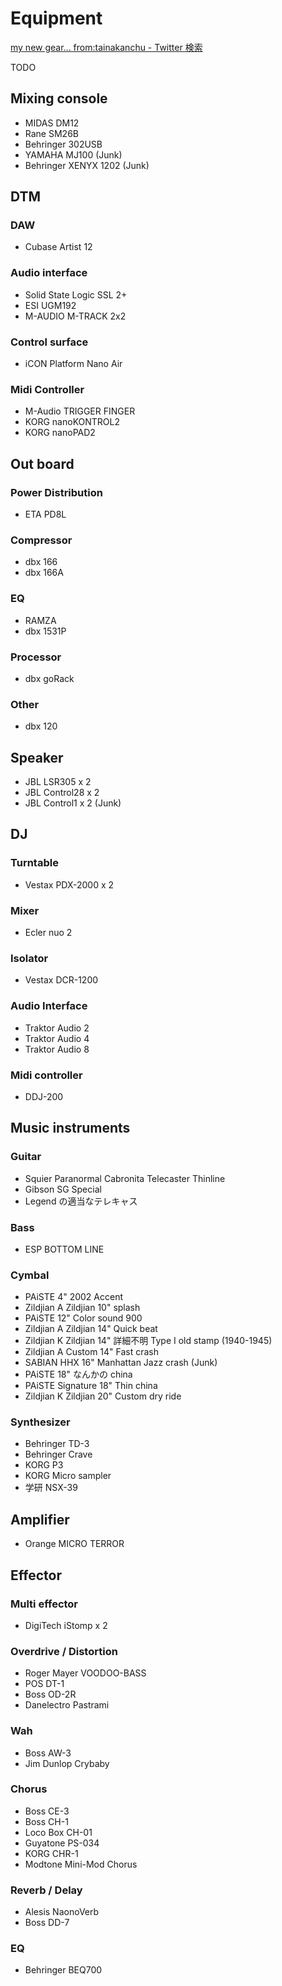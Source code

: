 # Equipment

[my new gear... from:tainakanchu - Twitter 検索](https://twitter.com/search?q=my%20new%20gear...%20from%3Atainakanchu&src=typed_query&f=live)

TODO

## Mixing console

- MIDAS DM12
- Rane SM26B
- Behringer 302USB
- YAMAHA MJ100 (Junk)
- Behringer XENYX 1202 (Junk)

## DTM

### DAW

- Cubase Artist 12

### Audio interface

- Solid State Logic SSL 2+
- ESI UGM192
- M-AUDIO M-TRACK 2x2

### Control surface

- iCON Platform Nano Air

### Midi Controller

- M-Audio TRIGGER FINGER
- KORG nanoKONTROL2
- KORG nanoPAD2

## Out board

### Power Distribution

- ETA PD8L

### Compressor

- dbx 166
- dbx 166A

### EQ

- RAMZA
- dbx 1531P

### Processor

- dbx goRack

### Other

- dbx 120

## Speaker

- JBL LSR305 x 2
- JBL Control28 x 2
- JBL Control1 x 2 (Junk)

## DJ

### Turntable

- Vestax PDX-2000 x 2

### Mixer

- Ecler nuo 2

### Isolator

- Vestax DCR-1200

### Audio Interface

- Traktor Audio 2
- Traktor Audio 4
- Traktor Audio 8


### Midi controller

- DDJ-200

## Music instruments

### Guitar

- Squier Paranormal Cabronita Telecaster Thinline
- Gibson SG Special
- Legend の適当なテレキャス

### Bass

- ESP BOTTOM LINE

### Cymbal
- PAiSTE 4" 2002 Accent 
- Zildjian A Zildjian 10" splash
- PAiSTE 12" Color sound 900
- Zildjian A Zildjian 14" Quick beat
- Zildjian K Zildjian 14" 詳細不明 Type I old stamp (1940-1945)
- Zildjian A Custom 14" Fast crash
- SABIAN HHX 16" Manhattan Jazz crash (Junk)
- PAiSTE 18" なんかの china
- PAiSTE Signature 18" Thin china
- Zildjian K Zildjian 20" Custom dry ride

### Synthesizer

- Behringer TD-3
- Behringer Crave
- KORG P3
- KORG Micro sampler
- 学研 NSX-39

## Amplifier
- Orange MICRO TERROR

## Effector

### Multi effector

- DigiTech iStomp x 2

### Overdrive / Distortion

- Roger Mayer VOODOO-BASS
- POS DT-1
- Boss OD-2R
- Danelectro Pastrami

### Wah

- Boss AW-3
- Jim Dunlop Crybaby

### Chorus

- Boss CE-3
- Boss CH-1
- Loco Box CH-01
- Guyatone PS-034
- KORG CHR-1
- Modtone Mini-Mod Chorus

### Reverb / Delay

- Alesis NaonoVerb
- Boss DD-7

### EQ

- Behringer BEQ700
